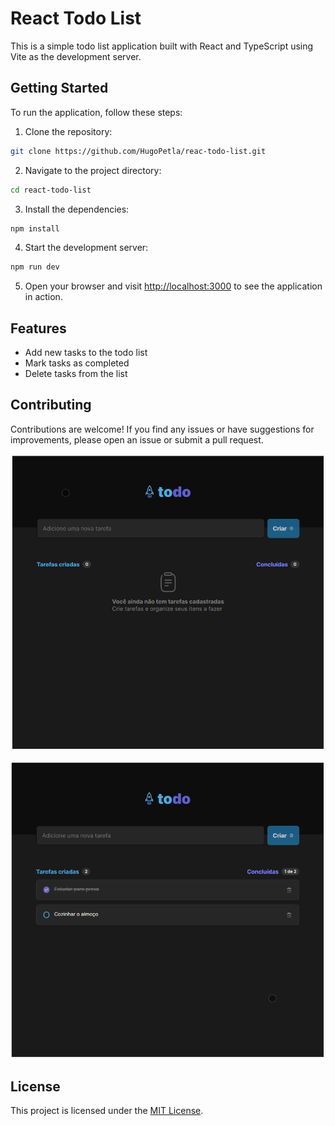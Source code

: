 # React Todo List

This is a simple todo list application built with React and TypeScript using Vite as the development server.

## Getting Started

To run the application, follow these steps:

1. Clone the repository:

```bash
git clone https://github.com/HugoPetla/reac-todo-list.git
```

2. Navigate to the project directory:

```bash
cd react-todo-list
```

3. Install the dependencies:

```bash
npm install
```

4. Start the development server:

```bash
npm run dev
```

5. Open your browser and visit [http://localhost:3000](http://localhost:3000) to see the application in action.

## Features

- Add new tasks to the todo list
- Mark tasks as completed
- Delete tasks from the list

## Contributing

Contributions are welcome! If you find any issues or have suggestions for improvements, please open an issue or submit a pull request.

![Empty todo list](/public/empty-todolist.png)

![Full todolist](/public/todolist.png)

## License

This project is licensed under the [MIT License](LICENSE).
